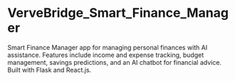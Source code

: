 # VerveBridge_Smart_Finance_Manager
Smart Finance Manager app for managing personal finances with AI assistance. Features include income and expense tracking, budget management, savings predictions, and an AI chatbot for financial advice. Built with Flask and React.js.
